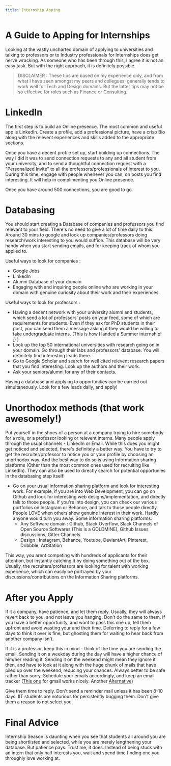 ```yaml
---
title: Internship Apping
---
```


# **A Guide to Apping for Internships** #

Looking at the vastly uncharted domain of applying to universities and talking to professors or to Industry professionals for Internships does get nerve wracking. As someone who has been through this, I agree it is not an easy task. But with the right approach, it is definitely possible. 

>DISCLAIMER : These tips are based on my experience only, and from what I have seen amongst my peers and collegues, generally tends to work well for Tech and Design domains. But the latter tips may not be so effective for roles such as Finance or Consulting.

# LinkedIn #
The first step is to build an Online presence. The most common and useful app is LinkedIn. Create a profile, add a professional picture, have a crisp Bio along with the relevent experiences and skills added to the appropriate sections. 

Once you have a decent profile set up, start building up connections. The way I did it was to send connection requests to any and all student from your university, and to send a thoughtful connection request with a "Personalized Invite" to all the professors/professionals of interest to you. During this time, engage with people whenever you can, on posts you find interesting. It will help in complimenting you Online presence. 

Once you have around 500 connections, you are good to go.

# Databasing #
You should start creating a Database of companies and professors you find relevant to your field. There's no need to give a lot of time daily to this. Around 30 mins to google and look up companies/professors doing research/work interesting to you would suffice. This database will be very handy when you start sending emails, and for keeping track of whom you applied to. 

Useful ways to look for companies :
- Google Jobs
- LinkedIn
- Alumni Database of your domain
- Engaging with and inquiring people online who are working in your domain with genuine curiosity about their work and their experiences. 

Useful ways to look for professors :
- Having a decent network with your university alumni and students, which send a lot of professors' posts on your feed, some of which are requirements for students. Even if they ask for PhD students in their post, you can send them a message asking if they would be willing to take undergraduate interns. (This is how I landed a Summer internship! ;) ) 
- Look up the top 50 international universities with research going on in your domain. Go through their labs and professors' database. You will definitely find interesting leads there. 
- Go to Google Scholar and search for well cited relevent research papers that you find interesting. Look up the authors and their work. 
- Ask your seniors/alumni for any of their contacts.

Having a database and applying to opportunities can be carried out simultaneously. Look for a few leads daily, and apply!

# Unorthodox methods (that work awesomely!) #

Put yourself in the shoes of a person at a company trying to hire somebody for a role, or a professor looking or relevent interns. Many people apply through the usual channels - LinkedIn or Email. While this does you might get noticed and selected, there's definitely a better way. 
You have to try to get the recruiter/professor to notice you or your profile by choosing an unorthodox way. And the best way to do so is using Information sharing platforms (Other than the most common ones used for recruiting like LinkedIn). They can also be used to directly search for potential opportunies in the databasing step itself!

- Go on your usual information sharing platform and look for interesting work. For example, if you are into Web Development, you can go on Github and look for interesting web designs/implementation, and directly talk to those people. If you're into design, you can check our various portfolios on Instagram or Behance, and talk to those people directly. People LOVE when others show genuine interest in their work. Hardly anyone would turn you away. 
Some information sharing platforms:
    - Any Software domain : Github, Stack Overflow, Slack Channels of Open Source Softwares (This is a GOLDMINE), Github Issues discussions, Gitter Channels
    - Design : Instagram, Behance, Youtube, DeviantArt, Pinterest, Dribbble, ArtStation

This way, you arent competing with hundreds of applicants for their attention, but instantly catching it by doing something out of the box. Usually, the recruiters/professors are looking for talent with working experience, which can easily be portrayed by your discussions/contributions on the Information Sharing platforms. 

# After you Apply #

If it a company, have patience, and let them reply. Usually, they will always revert back to you, and not leave you hanging. Don't do the same to them. If you have a better opportunity, and want to pass this one up, tell them upfront and avoid wasting your and their time. Deferring to reply for a few days to think it over is fine, but ghosting them for waiting to hear back from another company isn't.

If it is a professor, keep this in mind - think of the time you are sending the email. Sending it on a weekday during the day will have a higher chance of him/her reading it. Sending it on the weekend might mean they ignore it then, and have to look at it along with the huge chunk of mails that have piled up over the weekend, reducing your chances. Always better to be safe rather than sorry. Schedule your emails accordingly, and keep an email tracker ([This one](https://chrome.google.com/webstore/detail/unlimited-email-tracker-b/gojogohjgpelafgaeejgelmplndppifh?hl=en) for gmail works nicely. Another [Alternative](https://chrome.google.com/webstore/detail/email-tracker-for-gmail-m/ndnaehgpjlnokgebbaldlmgkapkpjkkb?hl=en))

Give them time to reply. Don't send a reminder mail unless it has been 8-10 days. IIT students are notorious for persistently bugging them. Don't give them a reason to not select you. 

# Final Advice #

Internship Season is daunting when you see that students all around you are being shortlisted and selected, while you are merely lengthening your database. But patience pays. Trust me, it does. Instead of being stuck with an intern that only half interests you, wait and spend time finding one you throughly love working at. 

